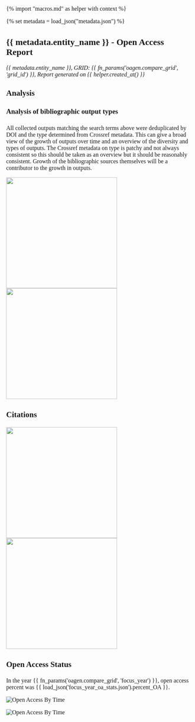 {% import "macros.md" as helper with context %}
<style>
@font-face {
    font-family: Gelasio;
    src: url('/Users/ana/dev/oa_reporting_demo/fonts/Gelasio-Regular.ttf');
}
@font-face {
    font-family: DancingScript;
    src: url('/Users/ana/dev/oa_reporting_demo/fonts/DancingScript-VariableFont:wght.ttf');
}
@font-face {
    font-family: Baskerville;
    src: url('/Users/ana/dev/oa_reporting_demo/fonts/LibreBaskerville-Regular.ttf');
}
@page {
    size: letter portrait;
    margin: 3cm;
}
body {
    font-family: Gelasio, serif;
}
h1 { 
    font-size: 20pt;
}
h2 { 
    font-size: 18pt;
}
h3 { font-size: 16pt ; } 
h4 { font-size: 14pt ; } 
p { font-size: 12pt; }
</style>

{% set metadata = load_json("metadata.json") %}

## {{ metadata.entity_name }} - Open Access Report

<i>{{ metadata.entity_name }}, GRID: {{ fn_params('oagen.compare_grid', 'grid_id') }}, Report generated on {{ helper.created_at() }}</i>

### Analysis

#### Analysis of bibliographic output types

All collected outputs matching the search terms above were deduplicated by DOI and the type determined from Crossref metadata. This can give a broad view of the growth of outputs over time and an overview of the diversity and types of outputs. The Crossref metadata on type is patchy and not always consistent so this should be taken as an overview but it should be reasonably consistent.  Growth of the bibliographic sources themselves will be a contributor to the growth in outputs.

<img src="output_types_by_time.png" width="300" /><img src="output_types_pie.png" width="300" />

### Citations

<img src="citations_by_time.png" width="300" /><img src="citations_ppn_by_time.png" width="300" />

### Open Access Status

In the year {{ fn_params('oagen.compare_grid', 'focus_year') }}, open access percent was {{ load_json('focus_year_oa_stats.json').percent_OA }}.

![Open Access By Time](oapc_by_time.png)

![Open Access By Time](oapc_comp_by_time.png)

